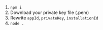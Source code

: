 1. `npm i`
2. Download your private key file (.pem)
3. Rewrite `appId`, `privateKey`, `installationId`
4. `node .`
